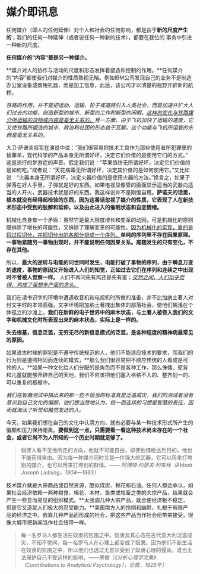 # 媒介即讯息

任何媒介（即人的任何延伸）对个人和社会的任何影响，都是由于**新的尺度产生的**；我们的任何一种延伸（或者说任何一种新的技术），都要在我位的 事务中引进一种新的尺度。

**任何媒介的“内容“都是另一种媒介。**

**媒介对人的协作与活动的尺度和形态发挥着塑造和控制的作用。**任何媒介的“内容”都使我们对媒介的性质熟视无睹。例如IBM公司发现自己的业务不是制造办公室设备或商用机器，而是加工信息，此后，该公司才以清楚的视野开辟新的航程。

*铁路的作用，并不是把运动、运输、轮子或道路引入人类社会，而是加速并扩大人们过去的功能，创造新型的城市、新型的工作和新型的闲暇。<u>这样的变化与铁路媒介所运输的货物或内容是毫无关系的。</u>另一方面，由于飞机加快了运输的速度，它又使铁路所塑造的城市、政治和社团的形态趋于瓦解，这个功能与飞机所运载的东西是毫无关系的。*

大卫·萨诺夫将军在演说中说：“我们很容易把技术工具作为那些使用者所犯罪孽的替罪羊，现代科学的产品本身无所谓好坏，决定它们价值的是使用它们的方式。” 这是流行的梦游症的声音。假定我们说：“苹果馅饼无所谓好坏，决定它们价值的是如何吃。”或者说：“天花病毒无所谓好坏，决定其价值的是如何使用它。”又比如说：“火器本身无所谓好坏，决定火器价值的是使用火器的方法。”换言之，如果子弹落在好人手里，子弹就是好的东西。如果电视显像管的画面显示适当的武器向适当的人开火，武器技术就是好的东西。我这样说并不是刚愎自用。**萨诺夫的话里，根本就没有经得起检验的东西，因为这番话忽视了媒介的性质，它表现了人在新技术形态中受到的肢解和延伸，以及由此进入的催眠状态和自恋情绪。**

机械化自身有一个矛盾：虽然它是最大限度增长和变革的动因，可是机械化的原则既排除了增长的可能性，又排除了理解变革的可能性。<u>因为机械化的实现，靠的是将过程切分，并把切分出的各部分排成一个序列。</u>**单纯的序列里不存在因果原理。一事物紧随另一事物出现时，并不能说明任何因果关系。尾随发生的只有变化，不存在其他。**

所以，**最大的逆转与电能的问世同时发生，电能打破了事物的序列，由于瞬息万变的速度，事物的原因又开始进入人们的知觉，正如过去它们在序列和连续之中出现时不曾被人觉察一样。**  人们不再问先有鸡还是先有蛋；*<u>突然之间，人们似乎觉得，鸡成了蛋想多产蛋的念头。</u>*

我们在读书识字的环境中遭遇收音机和电视机时所做的准备，并不比加纳土著人对付文字时的本领高强。文字环境把加纳土著拽出集体的部落社会，使他们搁浅在个体孤立的沙滩上。**我们在新鲜的电子世界中的麻木状态，与土著人被卷入我们的文字和机械文化时所表现出来的麻木状态，实际上是一样的。**

**失去根基，信息泛滥，无穷无尽的新信息模式的泛滥，是各种程度的精神病最常见的原因。**

如果说古时候的罪犯是不遵守传统规范的人，他们不能适应技术的要求，而我们的行为则是遵照相同而连续的模式，**那么我们很容易把不顺应传统的人看成是可怜的人。**如果一种文化给人们分配的是角色而不是各种工作，那么侏儒、驼背和儿童就能够开辟自己的天地，我们不应该把他们塞入格格不入的、整齐划一的、可以重复的框框中。

*我们在智商测试中搞出来的那一些不恰当的标准真是泛滥成灾，我们的测试者没有意识到自己文化的偏颇，他们想当然地认为，统一而连续的习惯是智慧的表征，因而就淘汰了听觉和触觉发达的人。*

今天，如果我们想在自己的文化中认清方向，就有必要与某一种技术形式所产生的偏颇和压力保持距离。**要做到这一点，只需要看一看这种技术尚未存在的一个社会，或者它尚不为人所知的一个历史时期就足够了。**

> 倘使人看不见他所走的方向，他就不可能自由，即使他携枪达到目的，他也不能获得自由。因为每一种媒介同时又是一件强大的武器，它可以用来打垮别的媒介，也可以用来打垮别的群体。—— *阿博特·约瑟夫·利布林（Abbott Joseph Liebling，1904—1963）*

技术媒介就是大宗商品或自然资源，酷似煤炭、棉花和石油。任何人都会承认，如果社会经济依赖一两种粮食、棉花、木材、鱼类或牲畜之类的大宗产品，结果就会产生一些显而易见的组织模式。**太强调几种大宗产品，就会使经济极不稳定，但是它又造就人们极大的忍受能力。**美国南方人的怜悯和幽默，扎根于有限产品的经济之中。依靠几种产品而形成的社会，把这些产品当作社会纽带来接受，很像大城市把新闻当作社会纽带一样。

> 每一名罗马人都生活在奴隶的包围之中。奴隶及其心态在古代意大利泛滥成灾，不知不觉间，每一名罗马人在心理上都变成了奴隶。因为他们不断生活在奴隶的氛围之中，所以他们也透过无意识受到了奴隶心理的侵染。谁也无法保护自己不受这样的影响。——*荣格［《分析心理学文集》（Contributions to Analytical Psychology），伦敦，1928年］*